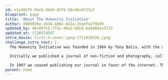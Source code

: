 ```yaml
---
id: e2c682f5-04cb-4b69-83f6-50cdbc6f2fa7
blueprint: page
title: 'About The Humanity Initiative'
author: 0800036e-1638-4d6e-822a-26aefe2f9e99
updated_by: 46c097c5-771c-49e2-b8c6-ba6009ae7172
updated_at: 1720374547
intro_movie: first-h-cover-jpeg-1711920339.jpeg
challenge_intro_text: |-
  The Humanity Initiative was founded in 1984 by Tony Balis, with the mission of "...encouraging people to understand this planet as our common home." 

  Initially we published a journal of non-fiction and photography, called 'humanity.' Our first contributor was His Holiness The Dalai Lama, who happily agreed, during a private audience, to Tony's request to write a letter to the children of the world. 

  In 1997 we ceased publishing our journal in favor of the internet. This year (2024), we have re-imagined our entire web presence  --  now at www.ourhumanity.org.  --  to directly address humankind's most urgent challenges and to inspire each of us to take action.
parent: home
---
```

